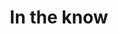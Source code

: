 ---
hackday: 22-london
links:
  code:
  - https://github.com/nrstirzaker/NHSTrainingDB
  presentation: https://docs.google.com/presentation/d/1jWpmViY0lnGgydxqxQbDsbUz3ztdYpwaLg6M2QaxuKg/edit?usp=sharing
summary: "Our application allows users to manage training to use intensive care unit\
  \ equipment, which is currently hard to record and manage for team leaders. The\
  \ application brings together staff, role, equipment and training information all\
  \ in one place for leaders to make timely, informed decisions on the training needs\
  \ of their staff to meet patient needs."
team:
- Henna Khan
- '@nrstirzaker'
- Myles Bell
thumbnail: in_the_know.png
title: In the know
---